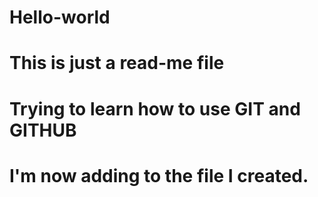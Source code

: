 # Hello-world
# This is just a read-me file
# Trying to learn how to use GIT and GITHUB
# I'm now adding to the file I created.
